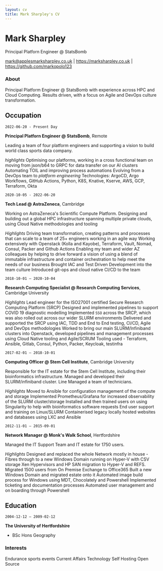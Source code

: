 ```yaml
---
layout: cv
title: Mark Sharpley's CV
---
```


# Mark Sharpley

Principal Platforn Engineer @ StatsBomb

<div id="webaddress">
<a href="mark@applesmarksharpley.co.uk">mark@applesmarksharpley.co.uk</a>
| <a href="https://marksharpley.co.uk">https://marksharpley.co.uk</a>
| <a href="https://github.com/markopolo123">https://github.com/markopolo123</a>
</div>

### About

Principal Platform Engineer @ StatsBomb with experience across HPC and Cloud Computing. Results driven, with a focus on Agile and DevOps culture transformation.

## Occupation

 `2022-06-20 - Present Day`

__Principal Platforn Engineer @ StatsBomb__, Remote

Leading a team of four platform engineers and supporting a vision to build world class sports data company.

*highlights*
Optimising our platforms, working in a cross functional team on moving from json/b64 to GRPC for data transfer on our AI clusters
Automating TOIL and improving process automations
Evolving from a DevOps team to *platform engineering*
Technologies: ArgoCD, Argo Workflows, GitHub Actions, Python, K8S, Knative, Kserve, AWS, GCP, Terraform, Okta

 `2020-10-05 - 2022-06-20`

__Tech Lead @ AstraZeneca__, Cambridge

Working on AstraZeneca's Scientific Compute Platform. Designing and building out a global HPC infrastructure spanning multiple private clouds, using Cloud Native methodologies and tooling

*Highlights*
Driving team transformation, creating patterns and processes that can scale to a team of 25+ engineers working in an agile way
Working extensively with Openstack (Kolla and Kayobe), Terraform, Vault, Nomad, Consul, Packer and Github Actions
Enabling my team and wider AZ colleagues by helping to drive forward a vision of using a blend of immutable infrastructure and container orchestration to help meet the needs of our business
Brought IAC and Test Driven Development into the team culture
Introduced git-ops and cloud native CI/CD to the team

 `2018-10-01 – 2020-10-04`

__Research Computing Specialist @ Research Computing Services__, Cambridge University

*Highlights*
Lead engineer for the ISO27001 certified Secure Research Computing Platform (SRCP)
Designed and implemented pipelines to support COVID 19 diagnostic modelling
Implemented `SSO` across the SRCP, which was also rolled out across our wider SLURM environments
Delivered and supported the SRCP using IAC, TDD and End to End testing, CI/CD, Agile and DevOps methodologies
Worked to bring our main SLURM/Infiniband clusters into Openstack, developed pipelines and management processes using Cloud Native tooling and Agile/SCRUM
Tooling used - Terraform, Ansible, Gitlab, Consul, Python, Packer, Keycloak, testinfra

 `2017-02-01 – 2018-10-01`

__Computing Officer @ Stem Cell Institute__, Cambridge University

Responsible for the IT estate for the Stem Cell Institute, including their bioinformatics infrastructure. Managed and developed their SLURM/infiniband cluster. Line Managed a team of technicians.

*Highlights*
Moved to Ansible for configuration management of the compute and storage
Implemented Prometheus/Grafana for increased observability of the SLURM cluster/storage
Installed and then trained users on using Singularity to help with bioinformatics software requests
End user support and training on Linux/SLURM
Containerised legacy locally hosted websites and databases using LXC and Ansible

 `2012-11-01 – 2015-09-01`

 __Network Manager @ Monk's Walk School__, Hertfordshire

Managed the IT Support Team and IT estate for 1750 users.

*Highlights*
Designed and replaced the whole Network mostly in house - Fibres through to a new Windows Domain running on Hyper-V with CSV storage
Xen Hypervisors and HP SAN migration to Hyper-V and REFS.
Migrated 1500 users from On Premise Exchange to Office365
Built a new Windows Domain and migrated estate onto it
Automated image build process for Windows using MDT, Chocolately and Powershell
Implemented ticketing and documentation processes
Automated user management and on boarding through Powershell

## Education

 `2004-12-12 – 2009-02-12`

__The University of Hertfordshire__

* BSc Hons Geography

### Interests

Endurance sports events
Current Affairs
Technology
Self Hosting
Open Source

<!-- ### Footer

Last updated: May 2023 -->
